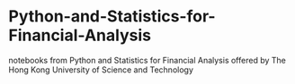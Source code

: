 # Python-and-Statistics-for-Financial-Analysis
notebooks from Python and Statistics for Financial Analysis offered by The Hong Kong University of Science and Technology

